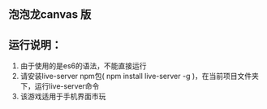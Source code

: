 ## 泡泡龙canvas 版

## 运行说明：
1. 由于使用的是es6的语法，不能直接运行
2. 请安装live-server npm包( npm install live-server -g )，在当前项目文件夹下，运行live-server命令
3. 该游戏适用于手机界面市玩
